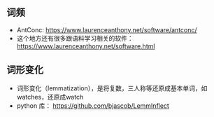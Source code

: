 ## 词频
* AntConc: https://www.laurenceanthony.net/software/antconc/
* 这个地方还有很多跟语料学习相关的软件： https://www.laurenceanthony.net/software.html

## 词形变化
* 词形变化（lemmatization），是将复数，三人称等还原成基本单词，如watches，还原成watch  
* python 库： https://github.com/bjascob/LemmInflect
